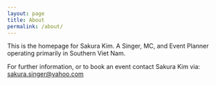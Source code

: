 ```yaml
---
layout: page
title: About
permalink: /about/
---
```


This is the homepage for Sakura Kim.  A Singer, MC, and Event Planner operating primarily in Southern Viet Nam.

For further information, or to book an event contact Sakura Kim via:
sakura.singer@yahoo.com